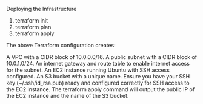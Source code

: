 Deploying the Infrastructure

1. terraform init
2. terraform plan
3. terraform apply

The above Terraform configuration creates:

A VPC with a CIDR block of 10.0.0.0/16.
A public subnet with a CIDR block of 10.0.1.0/24.
An internet gateway and route table to enable internet access for the subnet.
An EC2 instance running Ubuntu with SSH access configured.
An S3 bucket with a unique name.
Ensure you have your SSH key (~/.ssh/id_rsa.pub) ready and configured correctly for SSH access to the EC2 instance. The terraform apply command will output the public IP of the EC2 instance and the name of the S3 bucket.

